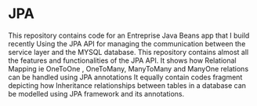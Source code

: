 JPA
===

This repository contains code for an Entreprise Java Beans app that I build recently Using the JPA API for 
managing the communication between the service layer and the MYSQL database.
This repository contains almost all the features and functionalities of the JPA API.
It shows how Relational Mapping ie OneToOne , OneToMany, ManyToMany and ManyOne relations can be handled using JPA annotations
It equally contain codes fragment depicting how Inheritance relationships between tables in a database can be modelled using JPA framework and its annotations. 
